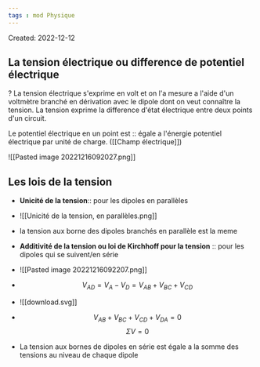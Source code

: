 ```yaml
---
tags : mod Physique
---
```

Created: 2022-12-12 

## La tension électrique ou difference de potentiel électrique
?
La tension électrique s'exprime en volt et on l'a mesure a l'aide d'un voltmètre branché en dérivation avec le dipole dont on veut connaître la tension. La tension exprime la difference d'état électrique entre deux points d'un circuit. 
<!--SR:!2022-12-17,4,190-->

Le potentiel électrique en un point est :: égale a l'énergie potentiel électrique par unité de charge. ([[Champ électrique]])

![[Pasted image 20221216092027.png]]

## Les lois de la tension
- **Unicité de la tension**:: pour les dipoles en parallèles
- ![[Unicité de la tension, en parallèles.png]]
- la tension aux borne des dipoles branchés en parallèle est la meme

- **Additivité de la tension ou loi de Kirchhoff pour la tension** :: pour les dipoles qui se suivent/en série 
- ![[Pasted image 20221216092207.png]]
- $$V_{AD}=V_{A}-V_{D}=V_{AB}+V_{BC}+V_{CD}$$
- ![[download.svg]]
- $$V_{AB}+V_{BC}+V_{CD}+V_{DA}=0$$$$\Sigma V=0$$

- La tension aux bornes de dipoles en série est égale a la somme des tensions au niveau de chaque dipole


